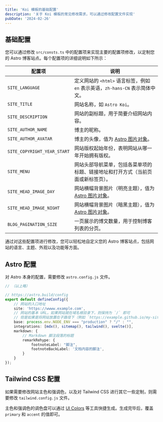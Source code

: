 ```yaml
---
title: 'Koi 模板的基础配置'
description: '关于 Koi 模板的常见修改需求，可以通过修改配置文件实现'
pubDate: '2024-02-26'
---
```


## 基础配置

您可以通过修改 `src/consts.ts` 中的配置项来实现主要的配置项修改，以定制您的 Astro 博客站点。每个配置项的详细说明如下所示：

| 配置项                         | 说明                                                                                                |
|-----------------------------|---------------------------------------------------------------------------------------------------|
| `SITE_LANGUAGE`             | 定义网站的 `<html>` 语言标签，例如 `en` 表示英语，`zh-hans-CN` 表示简体中文。                                             |
| `SITE_TITLE`                | 网站名称，如 `Astro Koi`。                                                                               |
| `SITE_DESCRIPTION`          | 网站的副标题，用于简要介绍网站内容。                                                                                |
| `SITE_AUTHOR_NAME`          | 博主的昵称。                                                                                            |
| `SITE_AUTHOR_AVATAR`        | 博主的头像，值为 [Astro 图片对象](https://docs.astro.build/en/guides/images/#images-in-astro-files)。          |
| `SITE_COPYRIGHT_YEAR_START` | 网站版权起始年份，表明网站从哪一年开始拥有版权。                                                                          |
| `SITE_MENU`                 | 网站头部导航菜单，包括各菜单项的标题、链接地址和打开方式（当前页面或新标签页）。                                                          |
| `SITE_HEAD_IMAGE_DAY`       | 网站横幅背景图片（明亮主题），值为 [Astro 图片对象](https://docs.astro.build/en/guides/images/#images-in-astro-files)。 |
| `SITE_HEAD_IMAGE_NIGHT`     | 网站横幅背景图片（暗黑主题），值为 [Astro 图片对象](https://docs.astro.build/en/guides/images/#images-in-astro-files)。 |
| `BLOG_PAGINATION_SIZE`      | 一页展示的博文数量，用于控制博客列表的分页。                                                                            |

通过对这些配置项进行修改，您可以轻松地自定义您的 Astro 博客站点，包括网站的语言、主题、外观以及功能等方面。

## Astro 配置

对 Astro 本身的配置，需要修改 `astro.config.js` 文件。

```typescript
// （以上略）

// https://astro.build/config
export default defineConfig({
    // 网站的入口地址
    site: 'https://wwww.example.com',
    // 网站的基本 URL。如果网站就在域名根目录下，则保持为 `/` 即可
    // 但是如果是将网站放置在子路径下（例如 `https://example.github.io/my-site/`），则需要指定为 `/my-site/`
    base: process.env.NODE_ENV === "production" ? "/" : "",
    integrations: [mdx(), sitemap(), tailwind(), svelte()],
    markdown: {
        // Markdown 脚注段落的标题
        remarkRehype: {
            footnoteLabel: "脚注", 
            footnoteBackLabel: '文档内容的脚注',
        }
    }
});
```

## Tailwind CSS 配置

如果需要修改网站主色和强调色，以及对 Tailwind CSS 进行其它一些定制，则需要修改 `tailwind.config.js` 文件。

主色和强调色的调色盘可以通过 [UI Colors](https://uicolors.app/) 等工具快捷生成。生成完毕后，覆盖 `primary` 和 `accent` 的值即可。
